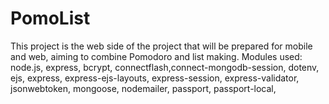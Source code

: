 # PomoList
 This project is the web side of the project that will be prepared for mobile and web, aiming to combine Pomodoro and list making.  Modules used:  node.js, express, bcrypt, connectflash,connect-mongodb-session, dotenv, ejs, express, express-ejs-layouts, express-session, express-validator, jsonwebtoken, mongoose, nodemailer, passport, passport-local,
